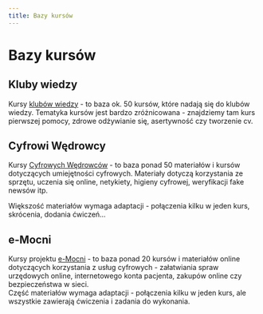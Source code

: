 ```yaml
---
title: Bazy kursów
---
```

# Bazy kursów

## Kluby wiedzy
Kursy [klubów wiedzy](https://klubywiedzy.p2pu.org/courses) - to baza ok. 50 kursów, które nadają się do klubów wiedzy.
Tematyka kursów jest bardzo zróżnicowana - znajdziemy tam kurs pierwszej pomocy, zdrowe odżywianie się, asertywność czy tworzenie cv.

## Cyfrowi Wędrowcy
Kursy [Cyfrowych Wędrowców](pl.digitaltravellers.org) - to baza ponad 50 materiałów i kursów dotyczących umiejętności cyfrowych.
Materiały dotyczą korzystania ze sprzętu, uczenia się online, netykiety, higieny cyfrowej, weryfikacji fake newsów itp. 

Większość materiałów wymaga adaptacji - połączenia kilku w jeden kurs, skrócenia, dodania ćwiczeń…

## e-Mocni
Kursy projektu [e-Mocni](https://e-mocni.org.pl/) - to baza ponad 20 kursów i materiałów online dotyczących korzystania z usług cyfrowych - załatwiania spraw urzędowych online, internetowego konta pacjenta, zakupów online czy bezpieczeństwa w sieci.\
Część materiałów wymaga adaptacji - połączenia kilku w jeden kurs, ale wszystkie zawierają ćwiczenia  i zadania do wykonania. 
